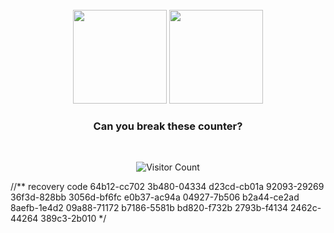 <div align="center">

<br/>
<img height="150px" src="https://github-readme-stats.vercel.app/api/top-langs/?username=TopDevGit&layout=compact&theme=dracula&private=true">
<img height="150px" src="https://github-readme-stats.vercel.app/api?username=TopDevGit&show_icons=true&theme=dracula&count_private=true&private=true">
<br/>

### Can you break these counter?

<br />

![Visitor Count](https://profile-counter.glitch.me/TopDevGit/count.svg)

</div>

//**
recovery code
64b12-cc702
3b480-04334
d23cd-cb01a
92093-29269
36f3d-828bb
3056d-bf6fc
e0b37-ac94a
04927-7b506
b2a44-ce2ad
8aefb-1e4d2
09a88-71172
b7186-5581b
bd820-f732b
2793b-f4134
2462c-44264
389c3-2b010
*/
